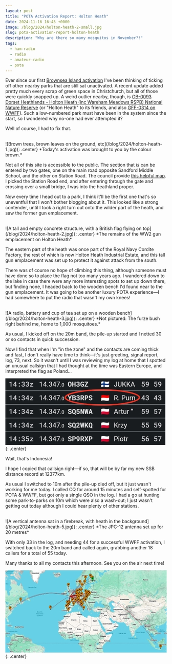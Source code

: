 ```yaml
---
layout: post
title: "POTA Activation Report: Holton Heath"
date: 2024-11-16 16:45 +0000
image: /blog/2024/holton-heath-2-small.jpg
slug: pota-activation-report-holton-heath
description: "Why are there so many mosquitos in November?!"
tags:
  - ham-radio
  - radio
  - amateur-radio
  - pota
---
```


Ever since our first [Brownsea Island activation](/blog/activation-report-brownsea-island) I've been thinking of ticking off other nearby parks that are still sat unactivated. A recent update added pretty much every scrap of green space in Christchurch, but all of those were quickly snapped up. A weird outlier nearby, though, is [GB-0093 Dorset Heathlands - Holton Heath (inc Wareham Meadows RSPB) National Nature Reserve](https://pota.app/#/park/GB-0093) (or "Holton Heath" to its friends, and also [GFF-0314 on WWFF](https://wwff.co/directory/?showRef=GFF-0314)). Such a low-numbered park must have been in the system since the start, so I wondered why no-one had ever attempted it?

Well of course, I had to fix that.

<br/>
![Brown trees, brown leaves on the ground, etc](/blog/2024/holton-heath-1.jpg){: .center}
*Today's activation was brought to you by the colour brown.*

Not all of this site is accessible to the public. The section that *is* can be entered by two gates, one on the main road opposite Sandford Middle School, and the other on Station Road. The council provide [this helpful map](https://www.dorsetcouncil.gov.uk/documents/35024/303264/Sandford+Heath+map.pdf/3e52b7bf-c367-c35a-76c7-a25ada4161a7). I picked the Station Road end, and after entering through the gate and crossing over a small bridge, I was into the heathland proper.

Now every time I head out to a park, I think it'll be the first one that's so uneventful that I won't bother blogging about it. This looked like a strong contender, until I took a right turn out onto the wilder part of the heath, and saw the former gun emplacement.

<br/>
![A tall and empty concrete structure, with a British flag flying on top](/blog/2024/holton-heath-2.jpg){: .center}
*The remains of the WW2 gun emplacement on Holton Heath*

The eastern part of the heath was once part of the Royal Navy Cordite Factory, the rest of which is now Holton Heath Industrial Estate, and this tall gun emplacement was set up to protect it against attack from the south.

There was of course no hope of climbing this thing, although someone must have done so to place the flag not too many years ago. I wandered down to the lake in case there were any more interesting spots to set up down there, but finding none, I headed back to the wooden bench I'd found near to the gun emplacement. It was going to be another luxury POTA experience&mdash;I had somewhere to put the radio that wasn't my own knees!

<br/>
![A radio, battery and cup of tea set up on a wooden bench](/blog/2024/holton-heath-3.jpg){: .center}
*Not pictured: The furze bush right behind me, home to 1,000 mosquitoes.*

As usual, I kicked off on the 20m band, the pile-up started and I netted 30 or so contacts in quick succession.

Now I find that when I'm "in the zone" and the contacts are coming thick and fast, I don't really have time to think&mdash;it's just greeting, signal report, log, 73, next. So it wasn't until I was reviewing my log at home that I spotted an unusual callsign that I had thought at the time was Eastern Europe, and interpreted the flag as Poland...

![A screenshot of a log, including several entries for Poland and one for Indonesia](/blog/2024/holton-heath-4.png){: .center}

Wait, that's Indonesia!

I hope I copied that callsign right&mdash;if so, that will be by far my new SSB distance record at 12377km.

As usual I switched to 10m after the pile-up died off, but it just wasn't working for me today. I called CQ for around 15 minutes and self-spotted for POTA & WWFF, but got only a single QSO in the log. I had a go at hunting some park-to-parks on 10m which were also a wash-out; I just wasn't getting out today although I could hear plenty of other stations.

<br/>
![A vertical antenna sat in a firebreak, with heath in the background](/blog/2024/holton-heath-5.jpg){: .center}
*The JPC-12 antenna set up for 20 metres*

With only 33 in the log, and needing 44 for a successful WWFF activation, I switched back to the 20m band and called again, grabbing another 18 callers for a total of 55 today.

Many thanks to all my contacts this afternoon. See you on the air next time!

![Map of contacts](/blog/2024/holton-heath-map.png){: .center}
